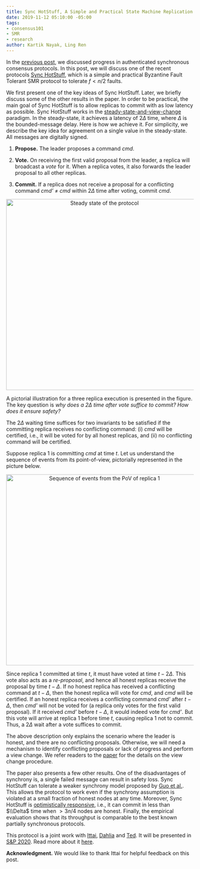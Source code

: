 ```yaml
---
title: Sync HotStuff, A Simple and Practical State Machine Replication
date: 2019-11-12 05:10:00 -05:00
tags:
- consensus101
- SMR
- research
author: Kartik Nayak, Ling Ren
---
```


In the [previous post](https://decentralizedthoughts.github.io/2019-11-12-authenticated-synchronous-bft/), we discussed progress in authenticated synchronous consensus protocols. In this post, we will discuss one of the recent protocols [Sync HotStuff](https://eprint.iacr.org/2019/270), which is a simple and practical Byzantine Fault Tolerant SMR protocol to tolerate $f < n/2$ faults.

We first present one of the key ideas of Sync HotStuff. Later, we  briefly discuss some of the other results in the paper.
In order to be practical, the main goal of Sync HotStuff is to allow replicas to commit with as low latency as possible.
Sync HotStuff works in the [steady-state-and-view-change](https://decentralizedthoughts.github.io/2019-10-15-consensus-for-state-machine-replication/) paradigm. In the steady-state, it achieves a latency of  $2\Delta$ time, where $\Delta$ is the bounded-message delay. Here is how we achieve it.
For simplicity, we describe the key idea for agreement on a single value in the steady-state. All messages are digitally signed.

1. **Propose.** The leader proposes a command *cmd*.

2. **Vote.** On receiving the first valid proposal from the leader, a replica will broadcast a *vote* for it. When a replica votes, it also forwards the leader proposal to all other replicas.

3. **Commit.** If a replica does not receive a proposal for a conflicting command *cmd’* $\neq$ *cmd* within $2\Delta$ time after voting, commit *cmd*.

<p align="center">
<img src="/uploads/steady-state.png" width="512" title="Steady state of the protocol">
</p>

A pictorial illustration for a three replica execution is presented in the figure. The key question is *why does a $2\Delta$ time after vote suffice to commit? How does it ensure safety?* 

The $2\Delta$ waiting time suffices for two invariants to be satisfied if the committing replica receives no conflicting command: (i) *cmd* will be certified, i.e., it will be voted for by all honest replicas, and (ii) no conflicting command will be certified.

Suppose replica 1 is committing *cmd* at time $t$. Let us understand the sequence of events from its point-of-view, pictorially represented in the picture below.

<p align="center">
<img src="/uploads/sync-hotstuff-proof.png" width="512" title="Sequence of events from the PoV of replica 1">
</p>

Since replica 1 committed at time $t$, it must have voted at time $t - 2\Delta$. This vote also acts as a *re-proposal*, and hence all honest replicas receive the proposal by time $t-\Delta$. If no honest replica has received a conflicting command at $t-\Delta$, then the honest replica will vote for *cmd*, and *cmd* will be certified. If an honest replica receives a conflicting command *cmd’* after $t-\Delta$, then *cmd'* will not be voted for (a replica only votes for the first valid proposal). If it received *cmd’* before $t-\Delta$, it would indeed vote for *cmd’*. But this vote will arrive at replica 1 before time $t$, causing replica 1 not to commit. Thus, a $2\Delta$ wait after a vote suffices to commit.

The above description only explains the scenario where the leader is honest, and there are no conflicting proposals. Otherwise, we will need a mechanism to identify conflicting proposals or lack of progress and perform a view change. We refer readers to the [paper](https://eprint.iacr.org/2019/270) for the details on the view change procedure.

The paper also presents a few other results. One of the disadvantages of synchrony is, a single failed message can result in safety loss. Sync HotStuff can tolerate a weaker synchrony model proposed by [Guo et al.](https://eprint.iacr.org/2019/179). This allows the protocol to work even if the synchrony assumption is violated at a small fraction of honest nodes at any time.
Moreover, Sync HotStuff is [optimistically responsive](https://eprint.iacr.org/2017/913), i.e., it can commit in less than $\\Delta$ time when $>3n/4$ nodes are honest. Finally, the empirical evaluation shows that its throughput is comparable to the best known partially synchronous protocols.

This protocol is a joint work with [Ittai](https://research.vmware.com/researchers/ittai-abraham), [Dahlia](https://dahliamalkhi.wordpress.com/) and [Ted](https://www.cs.cornell.edu/~tedyin/). It will be presented in [S&P 2020](https://www.ieee-security.org/TC/SP2020/). Read more about it [here](https://eprint.iacr.org/2019/270.pdf).

**Acknowledgment.** We would like to thank Ittai for helpful feedback on this post.
